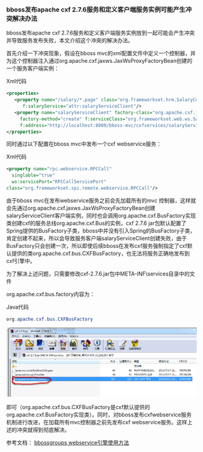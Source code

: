 ### bboss发布apache cxf 2.7.6服务和定义客户端服务实例可能产生冲突解决办法

bboss发布apache cxf 2.7.6服务和定义客户端服务实例放到一起可能会产生冲突并导致服务发布失败，本文介绍这个冲突的解决办法。

首先介绍一下冲突现象，假设在bboss mvc的xml配置文件中定义一个控制器，并为这个控制器注入通过org.apache.cxf.jaxws.JaxWsProxyFactoryBean创建的一个服务客户端实例：

Xml代码

```xml
<properties>  
   <property name="/salary/*.page" class="org.frameworkset.hrm.SalaryControler"   
      f:salaryService="attr:salaryServiceClient"/>   
   <property name="salaryServiceClient" factory-class="org.apache.cxf.jaxws.JaxWsProxyFactoryBean"   
     factory-method="create" f:serviceClass="org.frameworkset.web.ws.SalaryService"  
     f:address="http://localhost:8080/bboss-mvc/cxfservices/salaryServicePort"/>   
</properties>   
```

同时通过以下配置在bboss mvc中发布一个cxf webservice服务：

Xml代码

```xml
<property name="rpc.webservice.RPCCall"  
  singlable="true"  
  ws:servicePort="RPCCallServicePort"  
class="org.frameworkset.spi.remote.webservice.RPCCall"/>   
```

由于bboss mvc在发布webservice服务之前会先加载所有的mvc 控制器，这样就会先通过org.apache.cxf.jaxws.JaxWsProxyFactoryBean创建salaryServiceClient客户端实例，同时也会调用org.apache.cxf.BusFactory实现类创建cxf的服务总线org.apache.cxf.Bus的实例，cxf 2.7.6 jar包默认配置了Spring提供的BusFactory子类，bboss中并没有引入Spring的BusFactory子类，肯定创建不起来，所以会导致服务客户端salaryServiceClient创建失败，由于BusFactory只会创建一次，所以即使后续bboss在发布cxf服务强制指定了cxf默认提供的类org.apache.cxf.bus.CXFBusFactory，也无法将服务正确地发布到cxf引擎中。

为了解决上述问题，只需要修改cxf-2.7.6.jar包中META-INF\services目录中的文件

org.apache.cxf.bus.factory内容为：

Java代码

```java
org.apache.cxf.bus.CXFBusFactory  
```

![](../images/mvc/bf6f0d5e-7b7e-3295-8cf1-712b51141ea5.gif)

即可（org.apache.cxf.bus.CXFBusFactory是cxf默认提供的org.apache.cxf.BusFactory实现类）。同时，对bboss发布cxfwebservice服务机制进行改进，在加载所有mvc控制器之前先发布cxf webservice服务。这样上述的冲突就得到彻底解决。

参考文档：
[bbossgroups webservice引擎使用方法](http://bbossgroups.group.iteye.com/group/wiki/3091-webservice-bboss-aop)